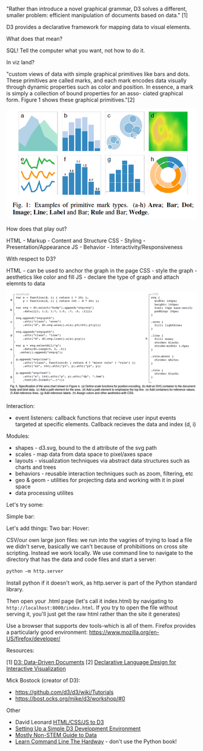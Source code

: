 "Rather than introduce a novel graphical grammar, D3 solves a different,  smaller problem: efficient manipulation of documents based on data." [1]

D3 provides a declarative framework for mapping data to visual elements.

What does that mean?

SQL! Tell the computer what you want, not how to do it.

In viz land?

"custom views of data with simple graphical primitives like bars and
dots. These primitives are called marks, and each mark encodes data
visually through dynamic properties such as color and position.  In
essence, a mark is simply a collection of bound properties for an asso-
ciated graphical form. Figure 1 shows these graphical primitives."[2]

![protovis](/figs/protoviz.png)


How does that play out?

HTML - Markup - Content and Structure
CSS - Styling - Presentation/Appearance
JS - Behavior - Interactivity/Responsiveness

With respect to D3?

HTML - can be used to anchor the graph in the  page
CSS - style the graph - aesthetics like color and fill
JS - declare the type of graph and attach elemnts to data

![d3](/figs/d3.png)

Interaction:
* event listeners: callback functions that recieve user input events targeted at specific elements. Callback recieves the data and index (d, i)

Modules:
 * shapes - d3.svg, bound to the d attribute of the svg path
 * scales - map data from data space to pixel/axes space
 * layouts - visualization techniques via abstract data structures such as charts and trees
 * behaviors - reusable interaction techniques such as zoom, filtering, etc
 * geo & geom - utilities for projecting data and working with it in pixel space
 * data processing utilites 

Let's try some:

Simple bar: 

Let's add things:
Two bar:
Hover:

CSV/our own large json files: we run into the vagries of trying to load a file we didn't serve, basically we can't because of prohibiitions on cross site scripting. Instead we work locally. We use command line to navigate to the directory that has the data and code files and start a server:

```bash
python –m http.server
``` 
Install python if it doesn't work, as http.server is part of the Python standard library. 

Then open your .html page (let's call it index.html) by navigating to `http://localhost:8000/index.html`. If you try to open the file without serving it, you'll just get the raw html rather than the site it generates)


Use a browser that supports dev tools-which is all of them. Firefox provides a particularly good environment: https://www.mozilla.org/en-US/firefox/developer/


Resources:

[1] [D3: Data-Driven Documents](http://vis.stanford.edu/files/2011-D3-InfoVis.pdf)
[2] [Declarative Language Design for Interactive Visualization](http://vis.stanford.edu/files/2010-Protovis-InfoVis.pdf) 

Mick Bostock (creator of D3):
+ https://github.com/d3/d3/wiki/Tutorials
+ https://bost.ocks.org/mike/d3/workshop/#0

Other 
+ David Leonard [HTML/CSS/JS to D3](http://slides.com/drksephy/deck-8#/47)
+ [Setting Up a Simple D3 Development Environment](https://www.packtpub.com/mapt/book/web-development/9781782162162/1/ch01lvl1sec09/setting-up-a-simple-d3-development-environment)
+ [Mostly Non-STEM Guide to Data](https://digitalfellows.commons.gc.cuny.edu/2017/02/22/the-mostly-non-stem-guide-to-data-literacy/)
+ [Learn Command Line The Hardway](https://learnpythonthehardway.org/book/appendixa.html) - don't use the Python book!

